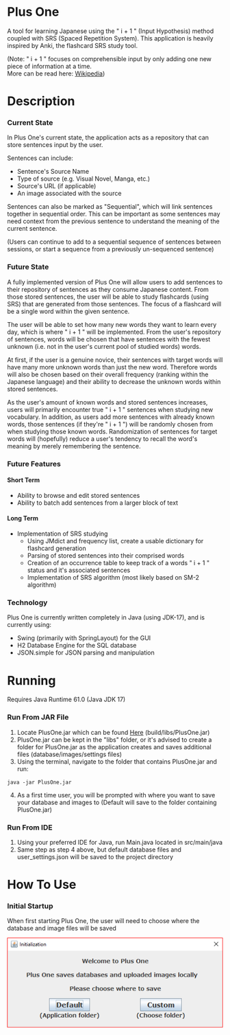 # Plus One
A tool for learning Japanese using the " i + 1 " 
(Input Hypothesis) method coupled with SRS 
(Spaced Repetition System). This application
is heavily inspired by Anki, the flashcard SRS study
tool.

(Note: " i + 1 " focuses on comprehensible input by only
adding one new piece of information at a time. 
<br>More can be read here: 
[Wikipedia](https://en.wikipedia.org/wiki/Input_hypothesis))

# Description
### Current State
In Plus One's current state, the application acts as a
repository that can store sentences input by the user.

Sentences can include:

- Sentence's Source Name
- Type of source (e.g. Visual Novel, Manga, etc.)
- Source's URL (if applicable)
- An image associated with the source

Sentences can also be marked as "Sequential", which
will link sentences together in sequential order. This
can be important as some sentences may need context
from the previous sentence to understand the meaning 
of the current sentence.

(Users can continue to add to a sequential sequence of sentences
between sessions, or start a sequence from a previously
un-sequenced sentence)

### Future State
A fully implemented version of Plus One will allow users
to add sentences to their repository of sentences as they 
consume Japanese content. From those stored sentences, the
user will be able to study flashcards (using SRS) that are generated 
from those sentences. The focus of a flashcard will be a single word within the 
given sentence. 

The user will be able to set how many new words they want 
to learn every day, which is where " i + 1 " will be implemented.
From the user's repository of sentences, words will be chosen that
have sentences with the fewest unknown (i.e. not in the user's 
current pool of studied words) words.

At first, if the user is a genuine novice, their sentences with
target words will have many more unknown words than just the new word. Therefore
words will also be chosen based on their overall frequency (ranking within
the Japanese language) and their ability to decrease 
the unknown words within stored sentences. 

As the user's amount of known words and stored sentences 
increases, users will primarily encounter true " i + 1 "
sentences when studying new vocabulary. In addition, as
users add more sentences with already known words, those
sentences (if they're " i + 1 ") will be randomly chosen from
when studying those known words. Randomization of sentences
for target words will (hopefully) reduce a user's tendency
to recall the word's meaning by merely remembering the
sentence.


### Future Features

#### Short Term
- Ability to browse and edit stored sentences
- Ability to batch add sentences from a larger block of text

#### Long Term
- Implementation of SRS studying
  - Using JMdict and frequency list, create a usable dictionary
  for flashcard generation
  - Parsing of stored sentences into their comprised words
  - Creation of an occurrence table to keep track of 
  a words " i + 1 " status and it's associated sentences
  - Implementation of SRS algorithm (most likely based
  on SM-2 algorithm)

### Technology

Plus One is currently written completely in Java (using JDK-17), and is currently using: 
- Swing (primarily with SpringLayout) for the GUI
- H2 Database Engine for the SQL database
- JSON.simple for JSON parsing and manipulation

# Running

Requires Java Runtime 61.0 (Java JDK 17)

### Run From JAR File 

1. Locate PlusOne.jar which can be found [Here](build/libs/PlusOne.jar) (build/libs/PlusOne.jar)
2. PlusOne.jar can be kept in the "libs" folder, or it's advised to create a folder for PlusOne.jar as 
the application creates and saves additional files (database/images/settings files)
3. Using the terminal, navigate to the folder that contains PlusOne.jar and run:
```shell
java -jar PlusOne.jar
```
4. As a first time user, you will be prompted with where you want to save your database and images to 
(Default will save to the folder containing PlusOne.jar)

### Run From IDE
1. Using your preferred IDE for Java, run Main.java located in src/main/java
2. Same step as step 4 above, but default database files and user_settings.json will be saved to the project
directory

# How To Use

### Initial Startup
When first starting Plus One, the user will need to choose where the database and image files will be saved

![](https://github.com/NoKra/PlusOne/blob/master/src/main/resources/readme/images/initialization_root.PNG)

